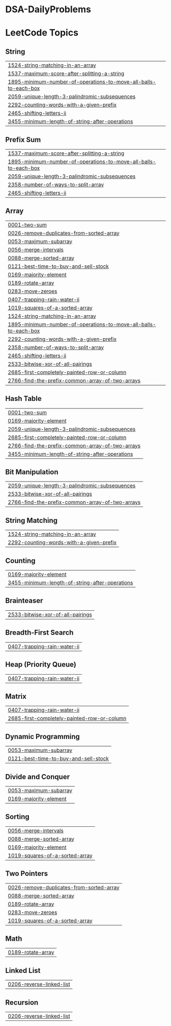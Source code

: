 # DSA-DailyProblems
<!---LeetCode Topics Start-->
# LeetCode Topics
## String
|  |
| ------- |
| [1524-string-matching-in-an-array](https://github.com/Suvedhaaarul/DSA-DailyProblems/tree/master/1524-string-matching-in-an-array) |
| [1537-maximum-score-after-splitting-a-string](https://github.com/Suvedhaaarul/DSA-DailyProblems/tree/master/1537-maximum-score-after-splitting-a-string) |
| [1895-minimum-number-of-operations-to-move-all-balls-to-each-box](https://github.com/Suvedhaaarul/DSA-DailyProblems/tree/master/1895-minimum-number-of-operations-to-move-all-balls-to-each-box) |
| [2059-unique-length-3-palindromic-subsequences](https://github.com/Suvedhaaarul/DSA-DailyProblems/tree/master/2059-unique-length-3-palindromic-subsequences) |
| [2292-counting-words-with-a-given-prefix](https://github.com/Suvedhaaarul/DSA-DailyProblems/tree/master/2292-counting-words-with-a-given-prefix) |
| [2465-shifting-letters-ii](https://github.com/Suvedhaaarul/DSA-DailyProblems/tree/master/2465-shifting-letters-ii) |
| [3455-minimum-length-of-string-after-operations](https://github.com/Suvedhaaarul/DSA-DailyProblems/tree/master/3455-minimum-length-of-string-after-operations) |
## Prefix Sum
|  |
| ------- |
| [1537-maximum-score-after-splitting-a-string](https://github.com/Suvedhaaarul/DSA-DailyProblems/tree/master/1537-maximum-score-after-splitting-a-string) |
| [1895-minimum-number-of-operations-to-move-all-balls-to-each-box](https://github.com/Suvedhaaarul/DSA-DailyProblems/tree/master/1895-minimum-number-of-operations-to-move-all-balls-to-each-box) |
| [2059-unique-length-3-palindromic-subsequences](https://github.com/Suvedhaaarul/DSA-DailyProblems/tree/master/2059-unique-length-3-palindromic-subsequences) |
| [2358-number-of-ways-to-split-array](https://github.com/Suvedhaaarul/DSA-DailyProblems/tree/master/2358-number-of-ways-to-split-array) |
| [2465-shifting-letters-ii](https://github.com/Suvedhaaarul/DSA-DailyProblems/tree/master/2465-shifting-letters-ii) |
## Array
|  |
| ------- |
| [0001-two-sum](https://github.com/Suvedhaaarul/DSA-DailyProblems/tree/master/0001-two-sum) |
| [0026-remove-duplicates-from-sorted-array](https://github.com/Suvedhaaarul/DSA-DailyProblems/tree/master/0026-remove-duplicates-from-sorted-array) |
| [0053-maximum-subarray](https://github.com/Suvedhaaarul/DSA-DailyProblems/tree/master/0053-maximum-subarray) |
| [0056-merge-intervals](https://github.com/Suvedhaaarul/DSA-DailyProblems/tree/master/0056-merge-intervals) |
| [0088-merge-sorted-array](https://github.com/Suvedhaaarul/DSA-DailyProblems/tree/master/0088-merge-sorted-array) |
| [0121-best-time-to-buy-and-sell-stock](https://github.com/Suvedhaaarul/DSA-DailyProblems/tree/master/0121-best-time-to-buy-and-sell-stock) |
| [0169-majority-element](https://github.com/Suvedhaaarul/DSA-DailyProblems/tree/master/0169-majority-element) |
| [0189-rotate-array](https://github.com/Suvedhaaarul/DSA-DailyProblems/tree/master/0189-rotate-array) |
| [0283-move-zeroes](https://github.com/Suvedhaaarul/DSA-DailyProblems/tree/master/0283-move-zeroes) |
| [0407-trapping-rain-water-ii](https://github.com/Suvedhaaarul/DSA-DailyProblems/tree/master/0407-trapping-rain-water-ii) |
| [1019-squares-of-a-sorted-array](https://github.com/Suvedhaaarul/DSA-DailyProblems/tree/master/1019-squares-of-a-sorted-array) |
| [1524-string-matching-in-an-array](https://github.com/Suvedhaaarul/DSA-DailyProblems/tree/master/1524-string-matching-in-an-array) |
| [1895-minimum-number-of-operations-to-move-all-balls-to-each-box](https://github.com/Suvedhaaarul/DSA-DailyProblems/tree/master/1895-minimum-number-of-operations-to-move-all-balls-to-each-box) |
| [2292-counting-words-with-a-given-prefix](https://github.com/Suvedhaaarul/DSA-DailyProblems/tree/master/2292-counting-words-with-a-given-prefix) |
| [2358-number-of-ways-to-split-array](https://github.com/Suvedhaaarul/DSA-DailyProblems/tree/master/2358-number-of-ways-to-split-array) |
| [2465-shifting-letters-ii](https://github.com/Suvedhaaarul/DSA-DailyProblems/tree/master/2465-shifting-letters-ii) |
| [2533-bitwise-xor-of-all-pairings](https://github.com/Suvedhaaarul/DSA-DailyProblems/tree/master/2533-bitwise-xor-of-all-pairings) |
| [2685-first-completely-painted-row-or-column](https://github.com/Suvedhaaarul/DSA-DailyProblems/tree/master/2685-first-completely-painted-row-or-column) |
| [2766-find-the-prefix-common-array-of-two-arrays](https://github.com/Suvedhaaarul/DSA-DailyProblems/tree/master/2766-find-the-prefix-common-array-of-two-arrays) |
## Hash Table
|  |
| ------- |
| [0001-two-sum](https://github.com/Suvedhaaarul/DSA-DailyProblems/tree/master/0001-two-sum) |
| [0169-majority-element](https://github.com/Suvedhaaarul/DSA-DailyProblems/tree/master/0169-majority-element) |
| [2059-unique-length-3-palindromic-subsequences](https://github.com/Suvedhaaarul/DSA-DailyProblems/tree/master/2059-unique-length-3-palindromic-subsequences) |
| [2685-first-completely-painted-row-or-column](https://github.com/Suvedhaaarul/DSA-DailyProblems/tree/master/2685-first-completely-painted-row-or-column) |
| [2766-find-the-prefix-common-array-of-two-arrays](https://github.com/Suvedhaaarul/DSA-DailyProblems/tree/master/2766-find-the-prefix-common-array-of-two-arrays) |
| [3455-minimum-length-of-string-after-operations](https://github.com/Suvedhaaarul/DSA-DailyProblems/tree/master/3455-minimum-length-of-string-after-operations) |
## Bit Manipulation
|  |
| ------- |
| [2059-unique-length-3-palindromic-subsequences](https://github.com/Suvedhaaarul/DSA-DailyProblems/tree/master/2059-unique-length-3-palindromic-subsequences) |
| [2533-bitwise-xor-of-all-pairings](https://github.com/Suvedhaaarul/DSA-DailyProblems/tree/master/2533-bitwise-xor-of-all-pairings) |
| [2766-find-the-prefix-common-array-of-two-arrays](https://github.com/Suvedhaaarul/DSA-DailyProblems/tree/master/2766-find-the-prefix-common-array-of-two-arrays) |
## String Matching
|  |
| ------- |
| [1524-string-matching-in-an-array](https://github.com/Suvedhaaarul/DSA-DailyProblems/tree/master/1524-string-matching-in-an-array) |
| [2292-counting-words-with-a-given-prefix](https://github.com/Suvedhaaarul/DSA-DailyProblems/tree/master/2292-counting-words-with-a-given-prefix) |
## Counting
|  |
| ------- |
| [0169-majority-element](https://github.com/Suvedhaaarul/DSA-DailyProblems/tree/master/0169-majority-element) |
| [3455-minimum-length-of-string-after-operations](https://github.com/Suvedhaaarul/DSA-DailyProblems/tree/master/3455-minimum-length-of-string-after-operations) |
## Brainteaser
|  |
| ------- |
| [2533-bitwise-xor-of-all-pairings](https://github.com/Suvedhaaarul/DSA-DailyProblems/tree/master/2533-bitwise-xor-of-all-pairings) |
## Breadth-First Search
|  |
| ------- |
| [0407-trapping-rain-water-ii](https://github.com/Suvedhaaarul/DSA-DailyProblems/tree/master/0407-trapping-rain-water-ii) |
## Heap (Priority Queue)
|  |
| ------- |
| [0407-trapping-rain-water-ii](https://github.com/Suvedhaaarul/DSA-DailyProblems/tree/master/0407-trapping-rain-water-ii) |
## Matrix
|  |
| ------- |
| [0407-trapping-rain-water-ii](https://github.com/Suvedhaaarul/DSA-DailyProblems/tree/master/0407-trapping-rain-water-ii) |
| [2685-first-completely-painted-row-or-column](https://github.com/Suvedhaaarul/DSA-DailyProblems/tree/master/2685-first-completely-painted-row-or-column) |
## Dynamic Programming
|  |
| ------- |
| [0053-maximum-subarray](https://github.com/Suvedhaaarul/DSA-DailyProblems/tree/master/0053-maximum-subarray) |
| [0121-best-time-to-buy-and-sell-stock](https://github.com/Suvedhaaarul/DSA-DailyProblems/tree/master/0121-best-time-to-buy-and-sell-stock) |
## Divide and Conquer
|  |
| ------- |
| [0053-maximum-subarray](https://github.com/Suvedhaaarul/DSA-DailyProblems/tree/master/0053-maximum-subarray) |
| [0169-majority-element](https://github.com/Suvedhaaarul/DSA-DailyProblems/tree/master/0169-majority-element) |
## Sorting
|  |
| ------- |
| [0056-merge-intervals](https://github.com/Suvedhaaarul/DSA-DailyProblems/tree/master/0056-merge-intervals) |
| [0088-merge-sorted-array](https://github.com/Suvedhaaarul/DSA-DailyProblems/tree/master/0088-merge-sorted-array) |
| [0169-majority-element](https://github.com/Suvedhaaarul/DSA-DailyProblems/tree/master/0169-majority-element) |
| [1019-squares-of-a-sorted-array](https://github.com/Suvedhaaarul/DSA-DailyProblems/tree/master/1019-squares-of-a-sorted-array) |
## Two Pointers
|  |
| ------- |
| [0026-remove-duplicates-from-sorted-array](https://github.com/Suvedhaaarul/DSA-DailyProblems/tree/master/0026-remove-duplicates-from-sorted-array) |
| [0088-merge-sorted-array](https://github.com/Suvedhaaarul/DSA-DailyProblems/tree/master/0088-merge-sorted-array) |
| [0189-rotate-array](https://github.com/Suvedhaaarul/DSA-DailyProblems/tree/master/0189-rotate-array) |
| [0283-move-zeroes](https://github.com/Suvedhaaarul/DSA-DailyProblems/tree/master/0283-move-zeroes) |
| [1019-squares-of-a-sorted-array](https://github.com/Suvedhaaarul/DSA-DailyProblems/tree/master/1019-squares-of-a-sorted-array) |
## Math
|  |
| ------- |
| [0189-rotate-array](https://github.com/Suvedhaaarul/DSA-DailyProblems/tree/master/0189-rotate-array) |
## Linked List
|  |
| ------- |
| [0206-reverse-linked-list](https://github.com/Suvedhaaarul/DSA-DailyProblems/tree/master/0206-reverse-linked-list) |
## Recursion
|  |
| ------- |
| [0206-reverse-linked-list](https://github.com/Suvedhaaarul/DSA-DailyProblems/tree/master/0206-reverse-linked-list) |
<!---LeetCode Topics End-->